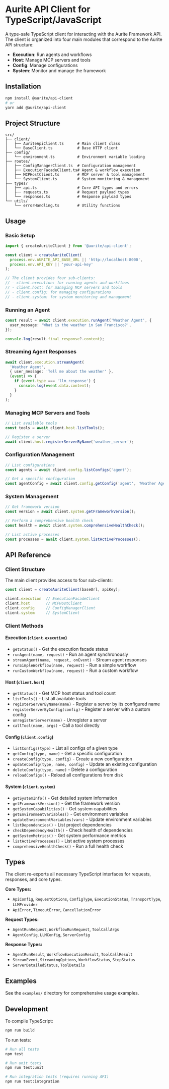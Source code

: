 # Aurite API Client for TypeScript/JavaScript

A type-safe TypeScript client for interacting with the Aurite Framework API. The client is organized into four main modules that correspond to the Aurite API structure:

- **Execution**: Run agents and workflows
- **Host**: Manage MCP servers and tools
- **Config**: Manage configurations
- **System**: Monitor and manage the framework

## Installation

```bash
npm install @aurite/api-client
# or
yarn add @aurite/api-client
```

## Project Structure

```
src/
├── client/
│   ├── AuriteApiClient.ts      # Main client class
│   └── BaseClient.ts           # Base HTTP client
├── config/
│   └── environment.ts          # Environment variable loading
├── routes/
│   ├── ConfigManagerClient.ts  # Configuration management
│   ├── ExecutionFacadeClient.ts# Agent & workflow execution
│   ├── MCPHostClient.ts        # MCP server & tool management
│   └── SystemClient.ts         # System monitoring & management
├── types/
│   ├── api.ts                  # Core API types and errors
│   ├── requests.ts             # Request payload types
│   └── responses.ts            # Response payload types
└── utils/
    └── errorHandling.ts        # Utility functions
```

## Usage

### Basic Setup

```typescript
import { createAuriteClient } from '@aurite/api-client';

const client = createAuriteClient(
  process.env.AURITE_API_BASE_URL || 'http://localhost:8000',
  process.env.API_KEY || 'your-api-key'
);

// The client provides four sub-clients:
// - client.execution: for running agents and workflows
// - client.host: for managing MCP servers and tools
// - client.config: for managing configurations
// - client.system: for system monitoring and management
```

### Running an Agent

```typescript
const result = await client.execution.runAgent('Weather Agent', {
  user_message: 'What is the weather in San Francisco?',
});

console.log(result.final_response?.content);
```

### Streaming Agent Responses

```typescript
await client.execution.streamAgent(
  'Weather Agent',
  { user_message: 'Tell me about the weather' },
  (event) => {
    if (event.type === 'llm_response') {
      console.log(event.data.content);
    }
  }
);
```

### Managing MCP Servers and Tools

```typescript
// List available tools
const tools = await client.host.listTools();

// Register a server
await client.host.registerServerByName('weather_server');
```

### Configuration Management

```typescript
// List configurations
const agents = await client.config.listConfigs('agent');

// Get a specific configuration
const agentConfig = await client.config.getConfig('agent', 'Weather Agent');
```

### System Management

```typescript
// Get framework version
const version = await client.system.getFrameworkVersion();

// Perform a comprehensive health check
const health = await client.system.comprehensiveHealthCheck();

// List active processes
const processes = await client.system.listActiveProcesses();
```

## API Reference

### Client Structure

The main client provides access to four sub-clients:

```typescript
const client = createAuriteClient(baseUrl, apiKey);

client.execution  // ExecutionFacadeClient
client.host       // MCPHostClient
client.config     // ConfigManagerClient
client.system     // SystemClient
```

### Client Methods

#### Execution (`client.execution`)
- `getStatus()` - Get the execution facade status
- `runAgent(name, request)` - Run an agent synchronously
- `streamAgent(name, request, onEvent)` - Stream agent responses
- `runSimpleWorkflow(name, request)` - Run a simple workflow
- `runCustomWorkflow(name, request)` - Run a custom workflow

#### Host (`client.host`)
- `getStatus()` - Get MCP host status and tool count
- `listTools()` - List all available tools
- `registerServerByName(name)` - Register a server by its configured name
- `registerServerByConfig(config)` - Register a server with a custom config
- `unregisterServer(name)` - Unregister a server
- `callTool(name, args)` - Call a tool directly

#### Config (`client.config`)
- `listConfigs(type)` - List all configs of a given type
- `getConfig(type, name)` - Get a specific configuration
- `createConfig(type, config)` - Create a new configuration
- `updateConfig(type, name, config)` - Update an existing configuration
- `deleteConfig(type, name)` - Delete a configuration
- `reloadConfigs()` - Reload all configurations from disk

#### System (`client.system`)
- `getSystemInfo()` - Get detailed system information
- `getFrameworkVersion()` - Get the framework version
- `getSystemCapabilities()` - Get system capabilities
- `getEnvironmentVariables()` - Get environment variables
- `updateEnvironmentVariables(vars)` - Update environment variables
- `listDependencies()` - List project dependencies
- `checkDependencyHealth()` - Check health of dependencies
- `getSystemMetrics()` - Get system performance metrics
- `listActiveProcesses()` - List active system processes
- `comprehensiveHealthCheck()` - Run a full health check

## Types

The client re-exports all necessary TypeScript interfaces for requests, responses, and core types.

**Core Types:**
- `ApiConfig`, `RequestOptions`, `ConfigType`, `ExecutionStatus`, `TransportType`, `LLMProvider`
- `ApiError`, `TimeoutError`, `CancellationError`

**Request Types:**
- `AgentRunRequest`, `WorkflowRunRequest`, `ToolCallArgs`
- `AgentConfig`, `LLMConfig`, `ServerConfig`

**Response Types:**
- `AgentRunResult`, `WorkflowExecutionResult`, `ToolCallResult`
- `StreamEvent`, `StreamingOptions`, `WorkflowStatus`, `StepStatus`
- `ServerDetailedStatus`, `ToolDetails`

## Examples

See the `examples/` directory for comprehensive usage examples.

## Development

To compile TypeScript:

```bash
npm run build
```

To run tests:

```bash
# Run all tests
npm test

# Run unit tests
npm run test:unit

# Run integration tests (requires running API)
npm run test:integration
